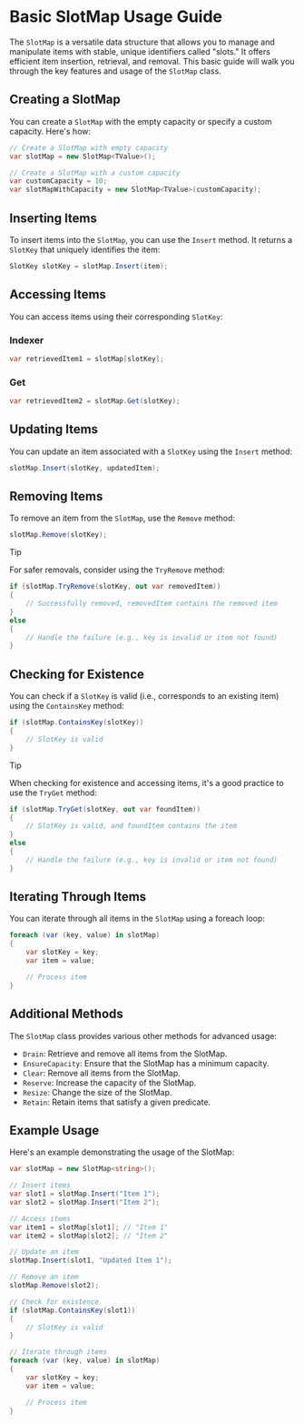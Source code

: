 # Basic SlotMap Usage Guide
The `SlotMap` is a versatile data structure that allows you to manage and manipulate items with stable, unique identifiers called "slots."
It offers efficient item insertion, retrieval, and removal. This basic guide will walk you through the key features and usage of the `SlotMap` class.

## Creating a SlotMap
You can create a `SlotMap` with the empty capacity or specify a custom capacity. Here's how:

```csharp
// Create a SlotMap with empty capacity
var slotMap = new SlotMap<TValue>();

// Create a SlotMap with a custom capacity
var customCapacity = 10;
var slotMapWithCapacity = new SlotMap<TValue>(customCapacity);
```

## Inserting Items
To insert items into the `SlotMap`, you can use the `Insert` method. It returns a `SlotKey` that uniquely identifies the item:

```csharp
SlotKey slotKey = slotMap.Insert(item);
```

## Accessing Items
You can access items using their corresponding `SlotKey`:

### Indexer
```csharp
var retrievedItem1 = slotMap[slotKey];
```

### Get
```csharp
var retrievedItem2 = slotMap.Get(slotKey);
```

## Updating Items
You can update an item associated with a `SlotKey` using the `Insert` method:

```csharp
slotMap.Insert(slotKey, updatedItem);
```

## Removing Items
To remove an item from the `SlotMap`, use the `Remove` method:

```csharp
slotMap.Remove(slotKey);
```

> [!TIP]
> For safer removals, consider using the `TryRemove` method:
> ```csharp
> if (slotMap.TryRemove(slotKey, out var removedItem))
> {
>     // Successfully removed, removedItem contains the removed item
> }
> else
> {
>     // Handle the failure (e.g., key is invalid or item not found)
> }
> ```

## Checking for Existence
You can check if a `SlotKey` is valid (i.e., corresponds to an existing item) using the `ContainsKey` method:

```csharp
if (slotMap.ContainsKey(slotKey))
{
    // SlotKey is valid
}
```

> [!TIP]
> When checking for existence and accessing items, it's a good practice to use the `TryGet` method:
> ```csharp
> if (slotMap.TryGet(slotKey, out var foundItem))
> {
>     // SlotKey is valid, and foundItem contains the item
> }
> else
> {
>     // Handle the failure (e.g., key is invalid or item not found)
> }
> ```

## Iterating Through Items
You can iterate through all items in the `SlotMap` using a foreach loop:

```csharp
foreach (var (key, value) in slotMap)
{
    var slotKey = key;
    var item = value;

    // Process item
}
```

## Additional Methods
The `SlotMap` class provides various other methods for advanced usage:

* `Drain`: Retrieve and remove all items from the SlotMap.
* `EnsureCapacity`: Ensure that the SlotMap has a minimum capacity.
* `Clear`: Remove all items from the SlotMap.
* `Reserve`: Increase the capacity of the SlotMap.
* `Resize`: Change the size of the SlotMap.
* `Retain`: Retain items that satisfy a given predicate.

## Example Usage
Here's an example demonstrating the usage of the SlotMap:

```csharp
var slotMap = new SlotMap<string>();

// Insert items
var slot1 = slotMap.Insert("Item 1");
var slot2 = slotMap.Insert("Item 2");

// Access items
var item1 = slotMap[slot1]; // "Item 1"
var item2 = slotMap[slot2]; // "Item 2"

// Update an item
slotMap.Insert(slot1, "Updated Item 1");

// Remove an item
slotMap.Remove(slot2);

// Check for existence
if (slotMap.ContainsKey(slot1))
{
    // SlotKey is valid
}

// Iterate through items
foreach (var (key, value) in slotMap)
{
    var slotKey = key;
    var item = value;

    // Process item
}
```